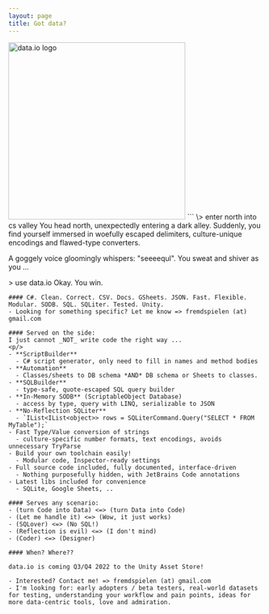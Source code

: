 ```yaml
---
layout: page
title: Got data?
---
```

<img src="/data.io-home/assets/data.io-banner-transparent-50-cropped.png" alt="data.io logo" width="350"/>
```
\> enter north into cs valley
You head north, unexpectedly entering a dark alley. Suddenly, you find yourself immersed
in woefully escaped delimiters, culture-unique encodings and flawed-type converters. 

A goggely voice gloomingly whispers: "seeeequl". You sweat and shiver as you ...

\> use data.io
Okay. You win.
```
#### C#. Clean. Correct. CSV. Docs. GSheets. JSON. Fast. Flexible. Modular. SODB. SQL. SQLiter. Tested. Unity.
- Looking for something specific? Let me know => fremdspielen (at) gmail.com

#### Served on the side:
I just cannot _NOT_ write code the right way ...
<p/>
- **ScriptBuilder**
  - C# script generator, only need to fill in names and method bodies
- **Automation**
  - Classes/sheets to DB schema *AND* DB schema or Sheets to classes.
- **SQLBuilder**
  - type-safe, quote-escaped SQL query builder
- **In-Memory SODB** (ScriptableObject Database)
  - access by type, query with LINQ, serializable to JSON
- **No-Reflection SQLiter**
  - `IList<IList<object>> rows = SQLiterCommand.Query("SELECT * FROM MyTable");`
- Fast Type/Value conversion of strings
  - culture-specific number formats, text encodings, avoids unnecessary TryParse
- Build your own toolchain easily!
  - Modular code, Inspector-ready settings
- Full source code included, fully documented, interface-driven
  - Nothing purposefully hidden, with JetBrains Code annotations
- Latest libs included for convenience
  - SQLite, Google Sheets, ..

#### Serves any scenario: 
- (turn Code into Data) <=> (turn Data into Code)
- (Let me handle it) <=> (Wow, it just works)
- (SQLover) <=> (No SQL!)
- (Reflection is evil) <=> (I don't mind)
- (Coder) <=> (Designer)

#### When? Where??

data.io is coming Q3/Q4 2022 to the Unity Asset Store!

- Interested? Contact me! => fremdspielen (at) gmail.com
- I'm looking for: early adopters / beta testers, real-world datasets for testing, understanding your workflow and pain points, ideas for more data-centric tools, love and admiration.
